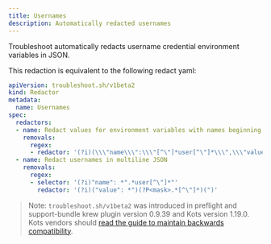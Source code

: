 ```yaml
---
title: Usernames
description: Automatically redacted usernames
---
```


Troubleshoot automatically redacts username credential environment variables in JSON. 

This redaction is equivalent to the following redact yaml:

```yaml
apiVersion: troubleshoot.sh/v1beta2
kind: Redactor
metadata:
  name: Usernames
spec:
  redactors:
  - name: Redact values for environment variables with names beginning with 'user'
    removals:
      regex:
      - redactor: '(?i)(\\\"name\\\":\\\"[^\"]*user[^\"]*\\\",\\\"value\\\":\\\")(?P<mask>[^\"]*)(\\\"'
  - name: Redact usernames in multiline JSON
    removals:
      regex:
      - selector: '(?i)"name": *".*user[^\"]*"'
        redactor: '(?i)("value": *")(?P<mask>.*[^\"]*)(")'
```

> Note: `troubleshoot.sh/v1beta2` was introduced in preflight and support-bundle krew plugin version 0.9.39 and Kots version 1.19.0. Kots vendors should [read the guide to maintain backwards compatibility](/v1beta2/).
